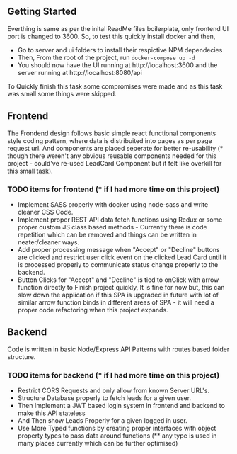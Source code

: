 ## Getting Started
Everthing is same as per the inital ReadMe files boilerplate, only frontend UI port is changed to 3600.
So, to test this quickly install docker and then,
* Go to server and ui folders to install their respictive NPM dependecies
* Then, From the root of the project, run `docker-compose up -d`
* You should now have the UI running at http://localhost:3600 and the server running at http://localhost:8080/api

To Quickly finish this task some compromises were made and as this task was small some things were skipped.

## Frontend
The Frondend design follows basic simple react functional components style coding pattern, where data is distribuited into pages as per page request url.
And components are placed seperate for better re-usability (* though there weren't any obvious reusable components needed for this project - could've re-used LeadCard Component but it felt like overkill for this small task).

### TODO items for frontend (* if I had more time on this project)
* Implement SASS properly with docker using node-sass and write cleaner CSS Code.
* Implement proper REST API data fetch functions using Redux or some proper custom JS class based methods - Currently there is code repetition which can be removed and things can be written in neater/cleaner ways.
* Add proper processing message when "Accept" or "Decline" buttons are clicked and restrict user click event on the clicked Lead Card until it is processed properly to communicate status change properly to the backend.
* Button Clicks for "Accept" and "Decline" is tied to onClick with arrow function directly to Finish project quickly, It is fine for now but, this can slow down the application if this SPA is upgraded in future with lot of similar arrow function binds in different areas of SPA - it will need a proper code refactoring when this project expands.

## Backend
Code is written in basic Node/Express API Patterns with routes based folder structure.

### TODO items for backend (* if I had more time on this project)
* Restrict CORS Requests and only allow from known Server URL's.
* Structure Database properly to fetch leads for a given user.
* Then Implement a JWT based login system in frontend and backend to make this API stateless
* And Then show Leads Properly for a given logged in user.
* Use More Typed functions by creating proper interfaces with object property types to pass data around functions (** any type is used in many places currently which can be further optimised)

